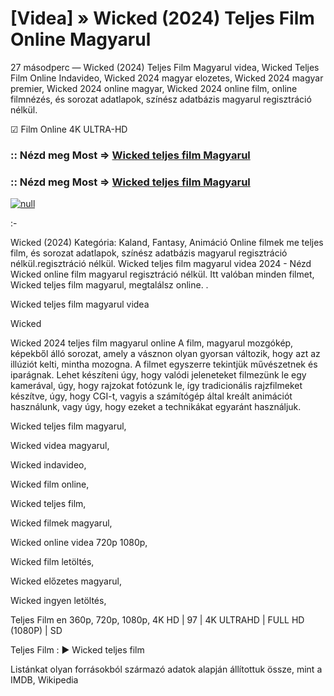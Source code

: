 # [Videa] » Wicked (2024) Teljes Film Online Magyarul

27 másodperc — Wicked (2024) Teljes Film Magyarul videa, Wicked Teljes Film Online Indavideo, Wicked 2024 magyar elozetes, Wicked 2024 magyar premier, Wicked 2024 online magyar, Wicked 2024 online film, online filmnézés, és sorozat adatlapok, színész adatbázis magyarul regisztráció nélkül.

☑ Film Online 4K ULTRA-HD

### :: Nézd meg Most => [Wicked teljes film Magyarul](https://t.co/fkZiSzLc4v)

### :: Nézd meg Most => [Wicked teljes film Magyarul](https://t.co/fkZiSzLc4v)

[![null](https://static.wixstatic.com/media/855a25_043b5abeb4ae4d35ac003198e7fe56ed~mv2.gif)](https://t.co/fkZiSzLc4v)

:-

Wicked (2024) Kategória: Kaland, Fantasy, Animáció Online filmek me teljes film, és sorozat adatlapok, színész adatbázis magyarul regisztráció nélkül.regisztráció nélkül. Wicked teljes film magyarul videa 2024 - Nézd Wicked online film magyarul regisztráció nélkül. Itt valóban minden filmet, Wicked teljes film magyarul, megtalálsz online.
.

Wicked teljes film magyarul videa

Wicked

Wicked 2024 teljes film magyarul online A film, magyarul mozgókép, képekből álló sorozat, amely a vásznon olyan gyorsan változik, hogy azt az illúziót kelti, mintha mozogna. A filmet egyszerre tekintjük művészetnek és iparágnak. Lehet készíteni úgy, hogy valódi jeleneteket filmezünk le egy kamerával, úgy, hogy rajzokat fotózunk le, így tradicionális rajzfilmeket készítve, úgy, hogy CGI-t, vagyis a számítógép által kreált animációt használunk, vagy úgy, hogy ezeket a technikákat egyaránt használjuk.

Wicked teljes film magyarul,

Wicked videa magyarul,

Wicked indavideo,

Wicked film online,

Wicked teljes film,

Wicked filmek magyarul,

Wicked online videa 720p 1080p,

Wicked film letöltés,

Wicked előzetes magyarul,

Wicked ingyen letöltés,

Teljes Film en 360p, 720p, 1080p, 4K HD | 97 | 4K ULTRAHD | FULL HD (1080P) | SD

Teljes Film : ► Wicked teljes film

Listánkat olyan forrásokból származó adatok alapján állítottuk össze, mint a IMDB, Wikipedia
